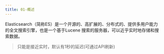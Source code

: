 ```yaml
---
title: 01-概述
---
```


Elasticsearch（简称ES）是一个开源的、高扩展的、分布式的、提供多用户能力的全文搜索引擎，也是一个基于Lucene 搜索的服务器，可以近乎实时地存储和搜索数据。

> 只能是接近实时，默认有1秒的延迟(可通过API刷新)
